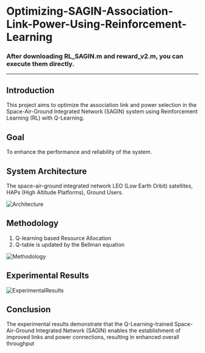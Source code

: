 # Optimizing-SAGIN-Association-Link-Power-Using-Reinforcement-Learning
### After downloading RL_SAGIN.m and reward_v2.m, you can execute them directly.
---
## Introduction
This project aims to optimize the association link and power selection in the Space-Air-Ground Integrated Network (SAGIN) system using Reinforcement Learning (RL) with Q-Learning.

## Goal
To enhance the performance and reliability of the system.

## System Architecture
The space-air-ground integrated network LEO (Low Earth Orbit) satellites, HAPs (High Altitude Platforms), Ground Users.

![Architecture](https://github.com/Lewis-panda/Reinforcement-Learning_Project/assets/116704255/1fee80ba-0c03-44be-839a-b72f962ce18d)


## Methodology
1. Q-learning based Resource Allocation
2. Q-table is updated by the Bellman equation

![Methodology](https://github.com/Lewis-panda/Reinforcement-Learning_Project/assets/116704255/6dfdc60a-3141-4bff-9fe4-2ffcd50fe507)



## Experimental Results
![ExperimentalResults](https://github.com/Lewis-panda/Reinforcement-Learning_Project/assets/116704255/fc8e27de-fb8a-4a97-bb30-8dc94e9b228c)

## Conclusion
The experimental results demonstrate that the Q-Learning-trained Space-Air-Ground Integrated Network (SAGIN) enables the establishment of improved links and power connections, resulting in enhanced overall throughput


